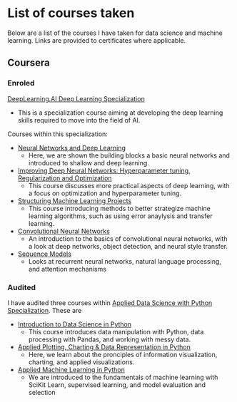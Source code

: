 # List of courses taken

Below are a list of the courses I have taken for data science and machine learning. Links are provided to certificates where applicable.
## Coursera

### Enroled

[DeepLearning.AI Deep Learning Specialization](https://coursera.org/share/218ca33e1dd94cb279cede7d93b27f5a)
* This is a specialization course aiming at developing the deep learning skills required to move into the field of AI.

Courses within this specialization:
* [Neural Networks and Deep Learning](https://coursera.org/share/72255fd8d7a8fb6bc60d453a9c7f1e87)
    * Here, we are shown the building blocks a basic neural networks and introduced to shallow and deep learning.
* [Improving Deep Neural Networks: Hyperparameter tuning, Regularization and Optimization](https://coursera.org/share/b1127798f5178265ca9eeebbd2a80ca6)
    * This course discusses more practical aspects of deep learning, with a focus on optimization and hyperparameter tuning.
* [Structuring Machine Learning Projects](https://coursera.org/share/8830e25c48c88c828db72e1ba28b2dc6)
    * This course introducing methods to better strategize machine learning algorithms, such as using error anaylysis and transfer learning.
* [Convolutional Neural Networks](https://coursera.org/share/218ca33e1dd94cb279cede7d93b27f5a)
    * An introduction to the basics of convolutional neural networks, with a look at deep networks, object detection, and neural style transfer.
* [Sequence Models](https://coursera.org/share/34beaa1ad0c4327b722501870ffd8006)
    * Looks at recurrent neural networks, natural language processing, and attention mechanisms

### Audited

I have audited three courses within [Applied Data Science with Python Specialization](https://www.coursera.org/specializations/data-science-python). These are
* [Introduction to Data Science in Python](https://www.coursera.org/learn/python-data-analysis?specialization=data-science-python)
    * This course introduces data manipulation with Python, data processing with Pandas, and working with messy data.
* [Applied Plotting, Charting & Data Representation in Python](https://www.coursera.org/learn/python-plotting?specialization=data-science-python)
    * Here, we learn about the pronciples of information visualization, charting, and applied visualizations.
* [Applied Machine Learning in Python](https://www.coursera.org/learn/python-machine-learning?specialization=data-science-python)
    * We are introduced to the fundamentals of machine learning with SciKit Learn, supervised learning, and model evaluation and selection
